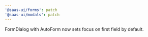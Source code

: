 ```yaml
---
'@saas-ui/forms': patch
'@saas-ui/modals': patch
---
```


FormDialog with AutoForm now sets focus on first field by default.
